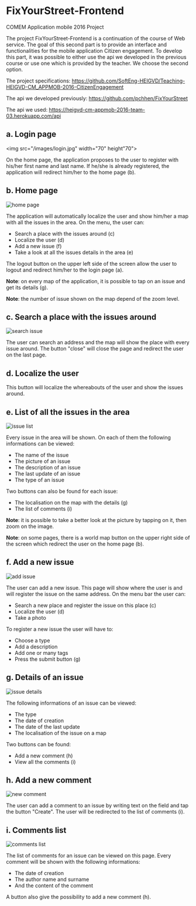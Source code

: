 # FixYourStreet-Frontend

COMEM Application mobile 2016 Project

The project FixYourStreet-Frontend is a continuation of the course of Web service. The goal of this second part is to provide an interface and functionalities for the mobile application Citizen engagement. To develop this part, it was possible to either use the api we developed in the previous course or use one which is provided by the teacher. We choose the second option.

The project specifications: https://github.com/SoftEng-HEIGVD/Teaching-HEIGVD-CM_APPMOB-2016-CitizenEngagement

The api we developed previously: https://github.com/pchhen/FixYourStreet

The api we used: https://heigvd-cm-appmob-2016-team-03.herokuapp.com/api



## a. Login page

<img src="/images/login.jpg" width="70" height"70">


On the home page, the application proposes to the user to register with his/her first name and last name. If he/she is already registered, the application will redirect him/her to the home page (b).



## b. Home page

![home page](/images/home.jpg)

The application will automatically localize the user and show him/her a map with all the issues in the area. On the menu, the user can: 

* Search a place with the issues around (c)
* Localize the user (d)
* Add a new issue (f)
* Take a look at all the issues details in the area (e)

The logout button on the upper left side of the screen allow the user to logout and redirect him/her to the login page (a).

**Note**: on every map of the application, it is possible to tap on an issue and get its details (g).

**Note**: the number of issue shown on the map depend of the zoom level.



## c. Search a place with the issues around

![search issue](/images/searchIssue.jpg)

The user can search an address and the map will show the place with every issue around. The button "close" will close the page and redirect the user on the last page. 



## d. Localize the user

This button will localize the whereabouts of the user and show the issues around.



## e. List of all the issues in the area

![issue list](/images/issueList.jpg)

Every issue in the area will be shown. On each of them the following informations can be viewed:

* The name of the issue
* The picture of an issue
* The description of an issue
* The last update of an issue
* The type of an issue

Two buttons can also be found for each issue:

* The localisation on the map with the details (g)
* The list of comments (i)

**Note**: it is possible to take a better look at the picture by tapping on it, then zoom on the image.

**Note**: on some pages, there is a world map button on the upper right side of the screen which redirect the user on the home page (b).



## f. Add a new issue

![add issue](/images/addIssue.jpg)

The user can add a new issue. This page will show where the user is and will register the issue on the same address. On the menu bar the user can: 

* Search a new place and register the issue on this place (c)
* Localize the user (d)
* Take a photo

To register a new issue the user will have to:

* Choose a type
* Add a description
* Add one or many tags
* Press the submit button (g)



## g. Details of an issue

![issue details](/images/issueDetails.jpg)

The following informations of an issue can be viewed:

* The type
* The date of creation
* The date of the last update
* The localisation of the issue on a map

Two buttons can be found:

* Add a new comment (h)
* View all the comments (i)



## h. Add a new comment

![new comment](/images/newComment.jpg)

The user can add a comment to an issue by writing text on the field and tap the button "Create". The user will be redirected to the list of comments (i).



## i. Comments list

![comments list](/images/commentList.jpg)

The list of comments for an issue can be viewed on this page. Every comment will be shown with the following informations:

* The date of creation
* The author name and surname
* And the content of the comment

A button also give the possibility to add a new comment (h).



